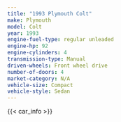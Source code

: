 ```yaml
---
title: "1993 Plymouth Colt"
make: Plymouth
model: Colt
year: 1993
engine-fuel-type: regular unleaded
engine-hp: 92
engine-cylinders: 4
transmission-type: Manual
driven-wheels: Front wheel drive
number-of-doors: 4
market-category: N/A
vehicle-size: Compact
vehicle-style: Sedan
---
```


{{< car_info >}}
